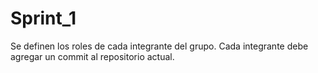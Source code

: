 # Sprint_1
Se definen los roles de cada integrante del grupo. Cada integrante debe agregar un commit al repositorio actual.

